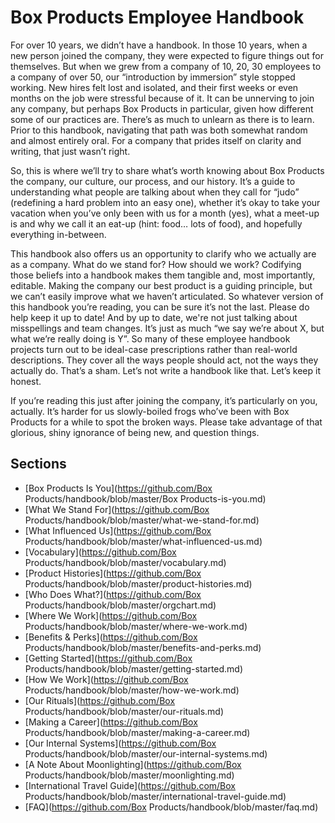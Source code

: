 # Box Products Employee Handbook

For over 10 years, we didn’t have a handbook. In those 10 years, when a new person joined the company, they were expected to figure things out for themselves. But when we grew from a company of 10, 20, 30 employees to a company of over
50, our “introduction by immersion” style stopped working. New hires felt lost and isolated, and
their first weeks or even months on the job were stressful because of it. It can be unnerving to join any company, but perhaps Box Products in particular, given how different some of our practices are. There’s as much to unlearn as there is to learn. Prior to this handbook, navigating that path was both somewhat random and almost entirely oral. For a company that prides itself on clarity and writing, that just wasn’t right.

So, this is where we’ll try to share what’s worth knowing about Box Products the company, our culture, our process, and our history. It’s a guide to understanding what people are talking about when they call for “judo” (redefining a hard problem into an easy one), whether it’s okay to take your vacation when you’ve only been with us for a month (yes), what a meet-up is and why we call it an eat-up (hint: food… lots of food), and hopefully everything in-between.

This handbook also offers us an opportunity to clarify who we actually are as a company. What do we stand for? How should we work? Codifying those beliefs into a handbook makes them tangible and, most importantly, editable. Making the company our best product is a guiding principle, but we can’t easily improve what we haven’t articulated. So whatever version of this handbook you’re reading, you can be sure it’s not the last. Please do help keep it up to date! And by up to
date, we're not just talking about misspellings and team changes. It’s just as much “we say we’re about X, but what we’re really doing is Y”. So many of these employee handbook projects turn out to be ideal-case prescriptions rather than real-world descriptions. They cover all the ways people should act, not the ways they actually do. That’s a sham. Let’s not write a handbook like that. Let’s keep it honest.

If you’re reading this just after joining the company, it’s particularly on you, actually. It’s harder for us slowly-boiled frogs who’ve been with Box Products for a while to spot the broken ways. Please take advantage of that glorious, shiny ignorance of being new, and question things.

## Sections
* [Box Products Is You](https://github.com/Box Products/handbook/blob/master/Box Products-is-you.md)
* [What We Stand For](https://github.com/Box Products/handbook/blob/master/what-we-stand-for.md)
* [What Influenced Us](https://github.com/Box Products/handbook/blob/master/what-influenced-us.md)
* [Vocabulary](https://github.com/Box Products/handbook/blob/master/vocabulary.md)
* [Product Histories](https://github.com/Box Products/handbook/blob/master/product-histories.md)
* [Who Does What?](https://github.com/Box Products/handbook/blob/master/orgchart.md)
* [Where We Work](https://github.com/Box Products/handbook/blob/master/where-we-work.md)
* [Benefits & Perks](https://github.com/Box Products/handbook/blob/master/benefits-and-perks.md)
* [Getting Started](https://github.com/Box Products/handbook/blob/master/getting-started.md)
* [How We Work](https://github.com/Box Products/handbook/blob/master/how-we-work.md)
* [Our Rituals](https://github.com/Box Products/handbook/blob/master/our-rituals.md)
* [Making a Career](https://github.com/Box Products/handbook/blob/master/making-a-career.md)
* [Our Internal Systems](https://github.com/Box Products/handbook/blob/master/our-internal-systems.md)
* [A Note About Moonlighting](https://github.com/Box Products/handbook/blob/master/moonlighting.md)
* [International Travel Guide](https://github.com/Box Products/handbook/blob/master/international-travel-guide.md)
* [FAQ](https://github.com/Box Products/handbook/blob/master/faq.md)
